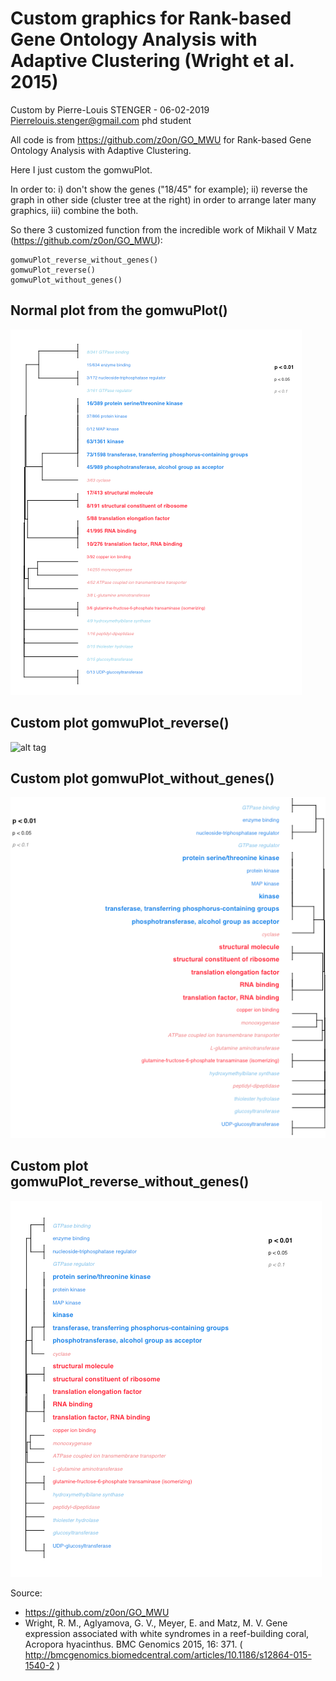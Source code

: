 #	Custom graphics for Rank-based Gene Ontology Analysis with Adaptive Clustering (Wright et al. 2015)

Custom by Pierre-Louis STENGER - 06-02-2019
Pierrelouis.stenger@gmail.com
phd student  

All code is from https://github.com/z0on/GO_MWU for Rank-based Gene Ontology Analysis with Adaptive Clustering.

Here I just custom the gomwuPlot.

In order to: i) don't show the genes ("18/45" for example); ii) reverse the graph in other side (cluster tree at the right) in order to arrange later many graphics, iii) combine the both.

So there 3 customized function from the incredible work of Mikhail V Matz (https://github.com/z0on/GO_MWU):
```
gomwuPlot_reverse_without_genes()
gomwuPlot_reverse()
gomwuPlot_without_genes()
```

Normal plot from the gomwuPlot()
-----------
![alt tag](https://github.com/PLStenger/RBGOA_custom_graphics/blob/master/normal.png)

Custom plot gomwuPlot_reverse()
-----------
![alt tag](hhttps://github.com/PLStenger/RBGOA_custom_graphics/blob/master/gomwuPlot_reverse.png)


Custom plot gomwuPlot_without_genes()
-----------
![alt tag](https://github.com/PLStenger/RBGOA_custom_graphics/blob/master/gomwuPlot_reverse_without_genes.png)


Custom plot gomwuPlot_reverse_without_genes()
-----------
![alt tag](https://github.com/PLStenger/RBGOA_custom_graphics/blob/master/gomwuPlot_without_genes.png)


Source:
- https://github.com/z0on/GO_MWU
- Wright, R. M., Aglyamova, G. V., Meyer, E.  and Matz, M. V. Gene expression associated with white syndromes in a reef-building coral, Acropora hyacinthus. BMC Genomics 2015, 16: 371. 
( http://bmcgenomics.biomedcentral.com/articles/10.1186/s12864-015-1540-2 )
